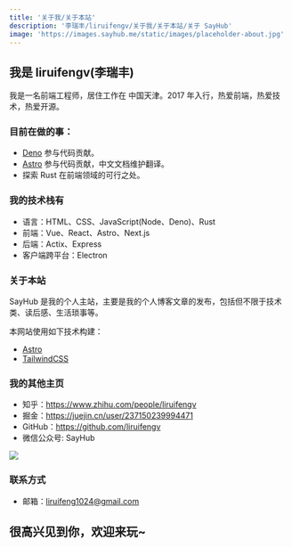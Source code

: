 ```yaml
---
title: '关于我/关于本站'
description: '李瑞丰/liruifengv/关于我/关于本站/关于 SayHub'
image: 'https://images.sayhub.me/static/images/placeholder-about.jpg'
---
```


## 我是 liruifengv(李瑞丰)

我是一名前端工程师，居住工作在 中国天津。2017 年入行，热爱前端，热爱技术，热爱开源。

### 目前在做的事：

- [Deno](https://github.com/denoland/deno/issues?q=author%3Aliruifengv) 参与代码贡献。
- [Astro](https://github.com/withastro) 参与代码贡献，中文文档维护翻译。
- 探索 Rust 在前端领域的可行之处。

### 我的技术栈有

- 语言：HTML、CSS、JavaScript(Node、Deno)、Rust
- 前端：Vue、React、Astro、Next.js
- 后端：Actix、Express
- 客户端跨平台：Electron

### 关于本站

SayHub 是我的个人主站，主要是我的个人博客文章的发布，包括但不限于技术类、读后感、生活琐事等。

本网站使用如下技术构建：

- [Astro](https://astro.build/)
- [TailwindCSS](https://tailwindcss.com/)

### 我的其他主页

- 知乎：https://www.zhihu.com/people/liruifengv
- 掘金：https://juejin.cn/user/237150239994471
- GitHub：https://github.com/liruifengv
- 微信公众号: SayHub

![](https://images.sayhub.me/blog/qrcode.png)

### 联系方式

- 邮箱：liruifeng1024@gmail.com

## 很高兴见到你，欢迎来玩~
